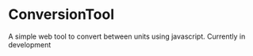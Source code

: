 # ConversionTool
A simple web tool to convert between units using javascript. Currently in development
